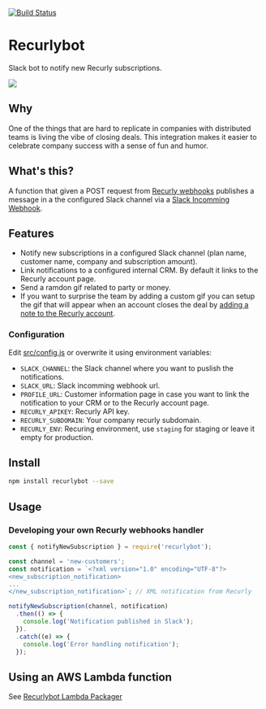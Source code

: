 [![Build Status](https://travis-ci.org/AudienseCo/recurlybot.svg?branch=master&style=flat-square)](https://travis-ci.org/AudienseCo/recurlybot)

# Recurlybot
Slack bot to notify new Recurly subscriptions.

![](http://g.recordit.co/MDZuZBIOAe.gif)

## Why
One of the things that are hard to replicate in companies with distributed teams is living the vibe of closing deals. This integration makes it easier to celebrate company success with a sense of fun and humor.

## What's this?
A function that given a POST request from [Recurly webhooks](https://docs.recurly.com/docs/webhooks) publishes a message in a the configured Slack channel via a [Slack Incomming Webhook](https://api.slack.com/incoming-webhooks).

## Features
- Notify new subscriptions in a configured Slack channel (plan name, customer name, company and subscription amount).
- Link notifications to a configured internal CRM. By default it links to the Recurly account page.
- Send a ramdon gif related to party or money.
- If you want to surprise the team by adding a custom gif you can setup the gif that will appear when an account closes the deal by [adding a note to the Recurly account](https://docs.recurly.com/docs/accounts#section-account-notes).

### Configuration
Edit [src/config.js](https://github.com/AudienseCo/recurlybot/blob/master/src/config.js) or overwrite it using environment variables:
  - `SLACK_CHANNEL`: the Slack channel where you want to puslish the notifications.
  - `SLACK_URL`: Slack incomming webhook url.
  - `PROFILE_URL`: Customer information page in case you want to link the notification to your CRM or to the Recurly account page.
  - `RECURLY_APIKEY`: Recurly API key.
  - `RECURLY_SUBDOMAIN`: Your company recurly subdomain.
  - `RECURLY_ENV`: Recuring environment, use `staging` for staging or leave it empty for production.

## Install
```bash
npm install recurlybot --save
```

## Usage

### Developing your own Recurly webhooks handler 
```js
const { notifyNewSubscription } = require('recurlybot');

const channel = 'new-customers';
const notification = `<?xml version="1.0" encoding="UTF-8"?>
<new_subscription_notification>
...
</new_subscription_notification>`; // XML notification from Recurly

notifyNewSubscription(channel, notification)
  .then(() => {
    console.log('Notification published in Slack');
  }).
  .catch((e) => {
    console.log('Error handling notification');
  });
```

## Using an AWS Lambda function
See [Recurlybot Lambda Packager](https://github.com/AudienseCo/recurlybot-lambda)
